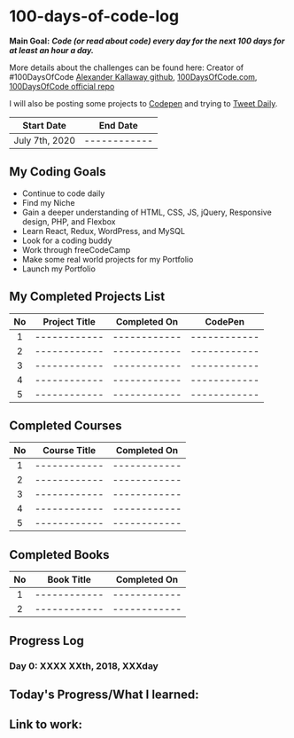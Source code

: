 # 100-days-of-code-log

**Main Goal:** ***Code (or read about code) every day for the next 100 days for at least an hour a day.***

More details about the challenges can be found here:
Creator of #100DaysOfCode [Alexander Kallaway github](https://github.com/Kallaway "Alexander Kallaway"),  [100DaysOfCode.com](http://100daysofcode.com/ "100daysofcode.com"),
[100DaysOfCode official repo](https://github.com/Kallaway/100-days-of-code "the official repo")


I will also be posting some projects to [Codepen](https://codepen.io/AlxCrmr/) and trying to [Tweet Daily](https://twitter.com/AlxCrmr).

|  Start Date | End Date |
| :------------: | :------------:|
| July 7th, 2020 | ------------ |


## My Coding Goals
- Continue to code daily
- Find my Niche
- Gain a deeper understanding of HTML, CSS, JS, jQuery, Responsive design, PHP, and Flexbox
- Learn React, Redux, WordPress, and MySQL
- Look for a coding buddy
- Work through freeCodeCamp
- Make some real world projects for my Portfolio
- Launch my Portfolio


## My Completed Projects List

| No  |  Project Title  |  Completed On | CodePen |
| :------------: | :------------: | :------------: | :------------: |
| 1 |  ------------ |------------ | ------------ |
| 2 |  ------------ |------------ | ------------ |
| 3 |  ------------ |------------ | ------------ |
| 4 |  ------------ |------------ | ------------ |
| 5 |  ------------ |------------ | ------------ |


## Completed Courses

| No  |  Course Title  |  Completed On |
| :------------: |:------------: | :------------: |
| 1  | ------------| ------------ |
| 2 |   ------------| ------------ |
| 3 |   ------------| ------------ |
| 4 |  ------------ |------------ |
| 5  |  ------------ |------------ |



## Completed Books
| No  |  Book Title  |  Completed On |
| :------------: | ------------ | :------------: |
| 1  | ------------| ------------ |
| 2  | ------------| ------------ |


## Progress Log

### Day 0: XXXX  XXth, 2018, XXXday

**Today's Progress/What I learned**:
-

**Link to work:**
-
